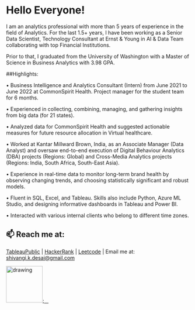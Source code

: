 
# Hello Everyone!

I am an analytics professional with more than 5 years of experience in the field of Analytics. For the last 1.5+ years, I have been working as a Senior Data Scientist, Technology Consultant at Ernst & Young in AI & Data Team collaborating with top Financial Institutions. 

Prior to that, I graduated from the University of Washington with a Master of Science in Business Analytics with 3.98 GPA. 

##Highlights:

• Business Intelligence and Analytics Consultant (Intern) from June 2021 to June 2022 at CommonSpirit Health. Project manager for the student team for 6 months.

• Experienced in collecting, combining, managing, and gathering insights from big data (for 21 states).

• Analyzed data for CommonSpirit Health and suggested actionable measures for future resource allocation in Virtual healthcare.

• Worked at Kantar Millward Brown, India, as an Associate Manager (Data Analyst) and oversaw end-to-end execution of Digital Behaviour Analytics (DBA) projects (Regions: Global) and Cross-Media Analytics projects (Regions: India, South Africa, South-East Asia).

• Experience in real-time data to monitor long-term brand health by observing changing trends, and choosing statistically significant and robust models.

• Fluent in SQL, Excel, and Tableau. Skills also include Python, Azure ML Studio, and designing informative dashboards in Tableau and Power BI.

• Interacted with various internal clients who belong to different time zones.


## 📫 Reach me at: 

  [TableauPublic](https://public.tableau.com/app/profile/shivangi.desai3463) |
  [HackerRank](https://www.hackerrank.com/shivangi_k_desai?hr_r=1) |
  [Leetcode](https://leetcode.com/skdesai/) |
  Email me at: shivangi.k.desai@gmail.com
  

<a href="https://www.linkedin.com/in/shivangi-desai-96854251/"><img src="https://res.cloudinary.com/dderf3c2e/image/upload/v1608791787/Linkedin-Logo_zz8n0r.png" alt="drawing" width="100"/>;&nbsp;&nbsp;&nbsp;


